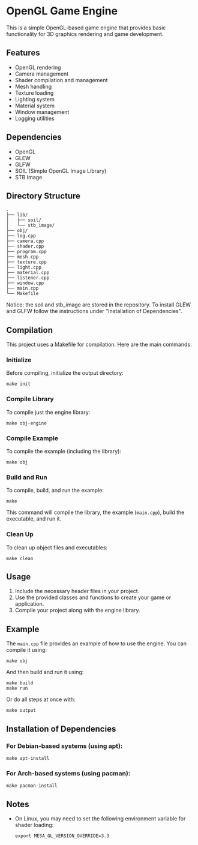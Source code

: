 # OpenGL Game Engine

This is a simple OpenGL-based game engine that provides basic functionality for 3D graphics rendering and game development.

## Features

- OpenGL rendering
- Camera management
- Shader compilation and management
- Mesh handling
- Texture loading
- Lighting system
- Material system
- Window management
- Logging utilities

## Dependencies

- OpenGL
- GLEW
- GLFW
- SOIL (Simple OpenGL Image Library)
- STB Image

## Directory Structure

```
.
├── lib/
│   ├── soil/
│   └── stb_image/
├── obj/
├── log.cpp
├── camera.cpp
├── shader.cpp
├── program.cpp
├── mesh.cpp
├── texture.cpp
├── light.cpp
├── material.cpp
├── listener.cpp
├── window.cpp
├── main.cpp
└── Makefile
```

Notice: the soil and stb_image are stored in the repository. To install GLEW and GLFW follow the instructions under "Installation of Dependencies".

## Compilation

This project uses a Makefile for compilation. Here are the main commands:

### Initialize

Before compiling, initialize the output directory:

```
make init
```

### Compile Library

To compile just the engine library:

```
make obj-engine
```

### Compile Example

To compile the example (including the library):

```
make obj
```

### Build and Run

To compile, build, and run the example:

```
make
```

This command will compile the library, the example (`main.cpp`), build the executable, and run it.

### Clean Up

To clean up object files and executables:

```
make clean
```

## Usage

1. Include the necessary header files in your project.
2. Use the provided classes and functions to create your game or application.
3. Compile your project along with the engine library.

## Example

The `main.cpp` file provides an example of how to use the engine. You can compile it using:

```
make obj
```

And then build and run it using:

```
make build
make run
```

Or do all steps at once with:

```
make output
```

## Installation of Dependencies

### For Debian-based systems (using apt):

```
make apt-install
```

### For Arch-based systems (using pacman):

```
make pacman-install
```

## Notes

- On Linux, you may need to set the following environment variable for shader loading:
  ```
  export MESA_GL_VERSION_OVERRIDE=3.3
  ```
